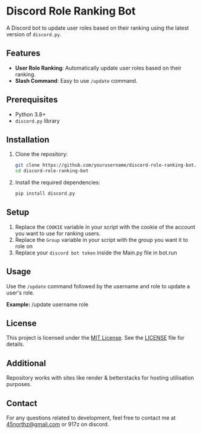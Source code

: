 # Discord Role Ranking Bot

A Discord bot to update user roles based on their ranking using the latest version of `discord.py`.

## Features

- **User Role Ranking**: Automatically update user roles based on their ranking.
- **Slash Command**: Easy to use `/update` command.

## Prerequisites

- Python 3.8+
- `discord.py` library

## Installation

1. Clone the repository:
    ```sh
    git clone https://github.com/yourusername/discord-role-ranking-bot.git
    cd discord-role-ranking-bot
    ```

2. Install the required dependencies:
    ```sh
    pip install discord.py
    ```

## Setup

1. Replace the `COOKIE` variable in your script with the cookie of the account you want to use for ranking users.
2. Replace the `Group` variable in your script with the group you want it to role on
3. Replace your `discord bot token` inside the Main.py file in bot.run

## Usage

Use the `/update` command followed by the username and role to update a user's role.

**Example:** /update username role

## License

This project is licensed under the [MIT License](https://opensource.org/licenses/MIT). See the [LICENSE](LICENSE) file for details.

## Additional

Repository works with sites like render & betterstacks for hosting utilisation purposes.

## Contact

For any questions related to development, feel free to contact me at [45northz@gmail.com](mailto:45northz@gmail.com) or 917z on discord.

